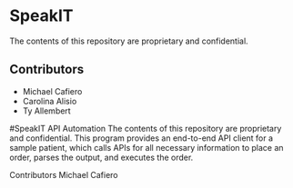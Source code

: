 # SpeakIT

The contents of this repository are proprietary and confidential.

## Contributors

* Michael Cafiero
* Carolina Alisio 
* Ty Allembert



#SpeakIT API Automation
The contents of this repository are proprietary and confidential.
This program provides an end-to-end API client for a sample patient, which calls APIs for all necessary information to place an order, parses the output, and executes the order. 

Contributors
Michael Cafiero
